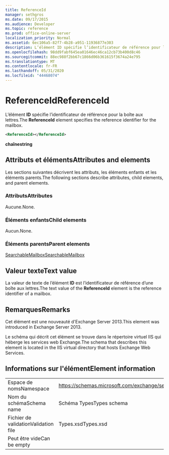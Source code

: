 ```yaml
---
title: ReferenceId
manager: sethgros
ms.date: 09/17/2015
ms.audience: Developer
ms.topic: reference
ms.prod: office-online-server
localization_priority: Normal
ms.assetid: 6ec106a5-82f7-4b28-a951-11936877e303
description: L’élément ID spécifie l’identificateur de référence pour la boîte aux lettres.
ms.openlocfilehash: 98dd9fabf645ea01646ec46ca12cb73b400d8c46
ms.sourcegitcommit: 88ec988f2bb67c1866d06b361615f3674a24e795
ms.translationtype: MT
ms.contentlocale: fr-FR
ms.lasthandoff: 05/31/2020
ms.locfileid: "44468074"
---
```

# <a name="referenceid"></a><span data-ttu-id="cdfbe-103">ReferenceId</span><span class="sxs-lookup"><span data-stu-id="cdfbe-103">ReferenceId</span></span>

<span data-ttu-id="cdfbe-104">L’élément **ID** spécifie l’identificateur de référence pour la boîte aux lettres.</span><span class="sxs-lookup"><span data-stu-id="cdfbe-104">The **ReferenceId** element specifies the reference identifier for the mailbox.</span></span> 
  
```XML
<ReferenceId></ReferenceId>
```

 <span data-ttu-id="cdfbe-105">**chaîne**</span><span class="sxs-lookup"><span data-stu-id="cdfbe-105">**string**</span></span>
## <a name="attributes-and-elements"></a><span data-ttu-id="cdfbe-106">Attributs et éléments</span><span class="sxs-lookup"><span data-stu-id="cdfbe-106">Attributes and elements</span></span>

<span data-ttu-id="cdfbe-107">Les sections suivantes décrivent les attributs, les éléments enfants et les éléments parents.</span><span class="sxs-lookup"><span data-stu-id="cdfbe-107">The following sections describe attributes, child elements, and parent elements.</span></span>
  
### <a name="attributes"></a><span data-ttu-id="cdfbe-108">Attributs</span><span class="sxs-lookup"><span data-stu-id="cdfbe-108">Attributes</span></span>

<span data-ttu-id="cdfbe-109">Aucune.</span><span class="sxs-lookup"><span data-stu-id="cdfbe-109">None.</span></span>
  
### <a name="child-elements"></a><span data-ttu-id="cdfbe-110">Éléments enfants</span><span class="sxs-lookup"><span data-stu-id="cdfbe-110">Child elements</span></span>

<span data-ttu-id="cdfbe-111">Aucun.</span><span class="sxs-lookup"><span data-stu-id="cdfbe-111">None.</span></span>
  
### <a name="parent-elements"></a><span data-ttu-id="cdfbe-112">Éléments parents</span><span class="sxs-lookup"><span data-stu-id="cdfbe-112">Parent elements</span></span>

[<span data-ttu-id="cdfbe-113">SearchableMailbox</span><span class="sxs-lookup"><span data-stu-id="cdfbe-113">SearchableMailbox</span></span>](searchablemailbox.md)
  
## <a name="text-value"></a><span data-ttu-id="cdfbe-114">Valeur texte</span><span class="sxs-lookup"><span data-stu-id="cdfbe-114">Text value</span></span>

<span data-ttu-id="cdfbe-115">La valeur de texte de l’élément **ID** est l’identificateur de référence d’une boîte aux lettres.</span><span class="sxs-lookup"><span data-stu-id="cdfbe-115">The text value of the **ReferenceId** element is the reference identifier of a mailbox.</span></span> 
  
## <a name="remarks"></a><span data-ttu-id="cdfbe-116">Remarques</span><span class="sxs-lookup"><span data-stu-id="cdfbe-116">Remarks</span></span>

<span data-ttu-id="cdfbe-117">Cet élément est une nouveauté d'Exchange Server 2013.</span><span class="sxs-lookup"><span data-stu-id="cdfbe-117">This element was introduced in Exchange Server 2013.</span></span>
  
<span data-ttu-id="cdfbe-118">Le schéma qui décrit cet élément se trouve dans le répertoire virtuel IIS qui héberge les services web Exchange.</span><span class="sxs-lookup"><span data-stu-id="cdfbe-118">The schema that describes this element is located in the IIS virtual directory that hosts Exchange Web Services.</span></span>
  
## <a name="element-information"></a><span data-ttu-id="cdfbe-119">Informations sur l'élément</span><span class="sxs-lookup"><span data-stu-id="cdfbe-119">Element information</span></span>

|||
|:-----|:-----|
|<span data-ttu-id="cdfbe-120">Espace de noms</span><span class="sxs-lookup"><span data-stu-id="cdfbe-120">Namespace</span></span>  <br/> |https://schemas.microsoft.com/exchange/services/2006/types  <br/> |
|<span data-ttu-id="cdfbe-121">Nom du schéma</span><span class="sxs-lookup"><span data-stu-id="cdfbe-121">Schema name</span></span>  <br/> |<span data-ttu-id="cdfbe-122">Schéma Types</span><span class="sxs-lookup"><span data-stu-id="cdfbe-122">Types schema</span></span>  <br/> |
|<span data-ttu-id="cdfbe-123">Fichier de validation</span><span class="sxs-lookup"><span data-stu-id="cdfbe-123">Validation file</span></span>  <br/> |<span data-ttu-id="cdfbe-124">Types.xsd</span><span class="sxs-lookup"><span data-stu-id="cdfbe-124">Types.xsd</span></span>  <br/> |
|<span data-ttu-id="cdfbe-125">Peut être vide</span><span class="sxs-lookup"><span data-stu-id="cdfbe-125">Can be empty</span></span>  <br/> ||
   

